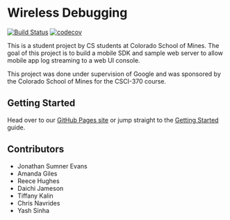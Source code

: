 
# Wireless Debugging
[![Build Status](https://travis-ci.org/sumnerevans/wireless-debugging.svg?branch=master)](https://travis-ci.org/sumnerevans/wireless-debugging)
[![codecov](https://codecov.io/gh/sumnerevans/wireless-debugging/branch/master/graph/badge.svg)](https://codecov.io/gh/sumnerevans/wireless-debugging)

This is a student project by CS students at Colorado School of Mines. The goal
of this project is to build a mobile SDK and sample web server to allow mobile
app log streaming to a web UI console.

This project was done under supervision of Google and was sponsored by the
Colorado School of Mines for the CSCI-370 course.

## Getting Started
Head over to our [GitHub Pages
site](https://sumnerevans.github.io/wireless-debugging/) or jump straight to the
[Getting
Started](https://sumnerevans.github.io/wireless-debugging/Getting-Started)
guide.

## Contributors
- Jonathan Sumner Evans
- Amanda Giles
- Reece Hughes
- Daichi Jameson
- Tiffany Kalin
- Chris Navrides
- Yash Sinha
